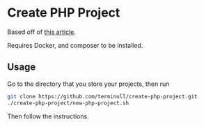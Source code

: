 # Create PHP Project

Based off of [this article](https://bitpress.io/simple-approach-using-docker-with-php/).

Requires Docker, and composer to be installed.

## Usage

Go to the directory that you store your projects, then run

```bash
git clone https://github.com/terminull/create-php-project.git
./create-php-project/new-php-project.sh
```

Then follow the instructions.
